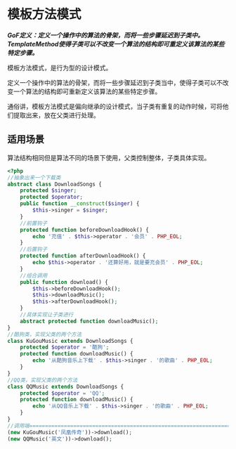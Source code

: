 # 模板方法模式

***GoF定义：定义一个操作中的算法的骨架，而将一些步骤延迟到子类中。TemplateMethod使得子类可以不改变一个算法的结构即可重定义该算法的某些特定步骤。***

模板方法模式，是行为型的设计模式。

定义一个操作中的算法的骨架，而将一些步骤延迟到子类当中，使得子类可以不改变一个算法的结构即可重新定义该算法的某些特定步骤。

通俗讲，模板方法模式是偏向继承的设计模式，当子类有重复的动作时候，可将他们提取出来，放在父类进行处理。

## 适用场景

算法结构相同但是算法不同的场景下使用，父类控制整体，子类具体实现。

```php
<?php
//抽象出来一个下载类
abstract class DownloadSongs {
    protected $singer;
    protected $operator;
    public function __construct($singer) {
        $this->singer = $singer;
    }
    //前置钩子
    protected function beforeDownloadHook() {
        echo '充值' . $this->operator . '会员' . PHP_EOL;
    }
    //后置钩子
    protected function afterDownloadHook() {
        echo $this->operator . '还算好用，就是要充会员' . PHP_EOL;
    }
    //组合调用
    public function download() {
        $this->beforeDownloadHook();
        $this->downloadMusic();
        $this->afterDownloadHook();
    }
    //具体实现让子类进行
    abstract protected function downloadMusic();
}
//酷狗类，实现父类的两个方法
class KuGouMusic extends DownloadSongs {
    protected $operator = '酷狗';
    protected function downloadMusic() {
        echo '从酷狗音乐上下载' . $this->singer . '的歌曲' . PHP_EOL;
    }
}
//QQ类，实现父类的两个方法
class QQMusic extends DownloadSongs {
    protected $operator = 'QQ';
    protected function downloadMusic() {
        echo '从QQ音乐上下载' . $this->singer . '的歌曲' . PHP_EOL;
    }
}
//调用端=======================================================================
(new KuGouMusic('凤凰传奇'))->download();
(new QQMusic('英文'))->download();
```

